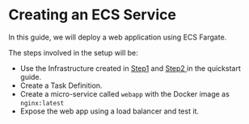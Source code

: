 # Creating an ECS Service

In this guide, we will deploy a web application using ECS Fargate.

The steps involved in the setup will be:

* Use the Infrastructure created in [Step1](../step-1-infrastructure.md) and [Step2 ](../step-2-tenant.md)in the quickstart guide.
* Create a Task Definition.
* Create a micro-service called `webapp` with the Docker image as `nginx:latest`
* Expose the web app using a load balancer and test it.
